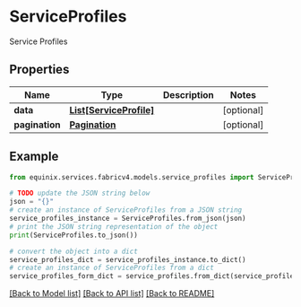 # ServiceProfiles

Service Profiles

## Properties

Name | Type | Description | Notes
------------ | ------------- | ------------- | -------------
**data** | [**List[ServiceProfile]**](ServiceProfile.md) |  | [optional] 
**pagination** | [**Pagination**](Pagination.md) |  | [optional] 

## Example

```python
from equinix.services.fabricv4.models.service_profiles import ServiceProfiles

# TODO update the JSON string below
json = "{}"
# create an instance of ServiceProfiles from a JSON string
service_profiles_instance = ServiceProfiles.from_json(json)
# print the JSON string representation of the object
print(ServiceProfiles.to_json())

# convert the object into a dict
service_profiles_dict = service_profiles_instance.to_dict()
# create an instance of ServiceProfiles from a dict
service_profiles_form_dict = service_profiles.from_dict(service_profiles_dict)
```
[[Back to Model list]](../README.md#documentation-for-models) [[Back to API list]](../README.md#documentation-for-api-endpoints) [[Back to README]](../README.md)


